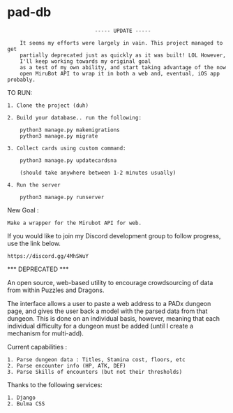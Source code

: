 # pad-db

                                ----- UPDATE -----
        
        It seems my efforts were largely in vain. This project managed to get 
        partially deprecated just as quickly as it was built! LOL However, 
        I'll keep working towards my original goal
        as a test of my own ability, and start taking advantage of the now 
        open MiruBot API to wrap it in both a web and, eventual, iOS app probably.



TO RUN:
    
    1. Clone the project (duh)
    
    2. Build your database.. run the following:
    
        python3 manage.py makemigrations
        python3 manage.py migrate
        
    3. Collect cards using custom command:
        
        python3 manage.py updatecardsna
        
        (should take anywhere between 1-2 minutes usually)

    4. Run the server
        
        python3 manage.py runserver

New Goal :

    Make a wrapper for the Mirubot API for web.


If you would like to join my Discord development group to follow progress, use the link below.

    https://discord.gg/4MhSWuY
   

*** DEPRECATED ***

An open source, web-based utility to encourage crowdsourcing of data from within Puzzles and Dragons.

The interface allows a user to paste a web address to a PADx dungeon page, and gives the user back a model
with the parsed data from that dungeon. This is done on an individual basis, however, meaning that each individual
difficulty for a dungeon must be added (until I create a mechanism for multi-add).

 Current capabilities :

    1. Parse dungeon data : Titles, Stamina cost, floors, etc
    2. Parse encounter info (HP, ATK, DEF)
    3. Parse Skills of encounters (but not their thresholds)
    
    
Thanks to the following services:

    1. Django
    2. Bulma CSS
    
